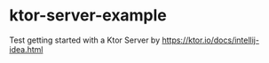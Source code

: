 # ktor-server-example
Test getting started with a Ktor Server by https://ktor.io/docs/intellij-idea.html

